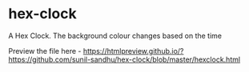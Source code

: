 # hex-clock
A Hex Clock. The background colour changes based on the time

Preview the file here - https://htmlpreview.github.io/?https://github.com/sunil-sandhu/hex-clock/blob/master/hexclock.html
